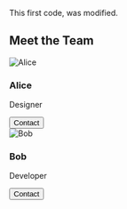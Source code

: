 This first code, was modified.


<section class="team">
<h2>Meet the Team</h2>
<div class="card">
<img src="https://www.w3schools.com/howto/img_avatar2.png" alt="Alice"
class="avatar">
<h3 class="name">Alice</h3>
<p class="role">Designer</p>
<button class="btn">Contact</button>
</div>
<div class="card">
<img src="https://www.w3schools.com/howto/img_avatar.png" alt="Bob"
class="avatar">
<h3 class="name">Bob</h3>
<p class="role">Developer</p>
<button class="btn">Contact</button>
</div>
</section>
